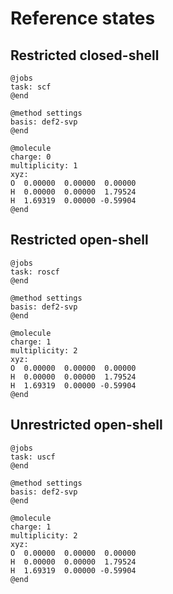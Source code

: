 # Reference states

## Restricted closed-shell

```
@jobs
task: scf
@end

@method settings
basis: def2-svp
@end

@molecule
charge: 0
multiplicity: 1
xyz:
O  0.00000  0.00000  0.00000
H  0.00000  0.00000  1.79524
H  1.69319  0.00000 -0.59904
@end
```

## Restricted open-shell

```
@jobs
task: roscf
@end

@method settings
basis: def2-svp
@end

@molecule
charge: 1
multiplicity: 2
xyz:
O  0.00000  0.00000  0.00000
H  0.00000  0.00000  1.79524
H  1.69319  0.00000 -0.59904
@end
```

## Unrestricted open-shell

```
@jobs
task: uscf
@end

@method settings
basis: def2-svp
@end

@molecule
charge: 1
multiplicity: 2
xyz:
O  0.00000  0.00000  0.00000
H  0.00000  0.00000  1.79524
H  1.69319  0.00000 -0.59904
@end
```
